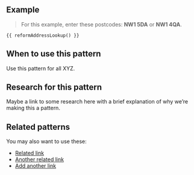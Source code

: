 ## Example

> For this example, enter these postcodes: **NW1 5DA** or **NW1 4QA**.

```example
{{ reformAddressLookup() }}
```

## When to use this pattern

Use this pattern for all XYZ.

## Research for this pattern

Maybe a link to some research here with a brief explanation of why we’re making this a pattern.

## Related patterns

You may also want to use these:

* [Related link](#)
* [Another related link](#)
* [Add another link](#)